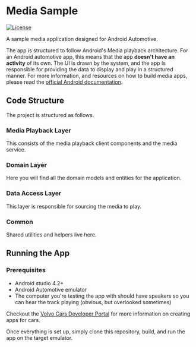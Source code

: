 # Media Sample

[![License](https://img.shields.io/badge/License-Apache%202.0-blue.svg)](https://github.com/volvo-cars/automotive-media-sample/blob/main/LICENSE.md)

A sample media application designed for Android Automotive.

The app is structured to follow Android's Media playback architecture. For an Android automotive app, this means that the app **doesn't have an activity** of its own. The UI is drawn by the system, and the app is responsible for providing the data to display and play in a structured manner. For more information, and resources on how to build media apps, please read the [official Android documentation](https://developer.android.com/guide/topics/media-apps/media-apps-overview).

## Code Structure

The project is structured as follows.

### Media Playback Layer

This consists of the media playback client components and the media service.

### Domain Layer

Here you will find all the domain models and entities for the application.

### Data Access Layer

This layer is responsible for sourcing the media to play.

### Common

Shared utilities and helpers live here.

## Running the App

### Prerequisites

- Android studio 4.2+
- Android Automotive emulator
- The computer you're testing the app with should have speakers so you can hear the track playing (obvious, but overlooked sometimes)

Checkout the [Volvo Cars Developer Portal](https://developer.volvocars.com/android-automotive/) for more information on creating apps for cars.

Once everything is set up, simply clone this repository, build, and run the app on the target emulator.
